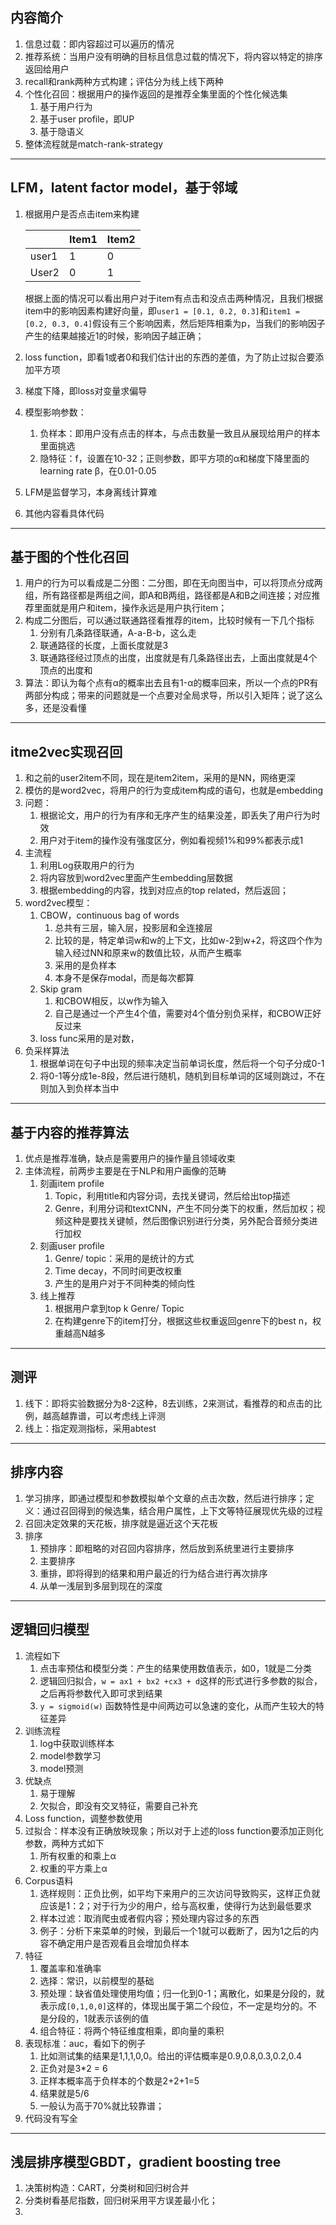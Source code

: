 ## 内容简介

1. 信息过载：即内容超过可以遍历的情况
2. 推荐系统：当用户没有明确的目标且信息过载的情况下，将内容以特定的排序返回给用户
3. recall和rank两种方式构建；评估分为线上线下两种
4. 个性化召回：根据用户的操作返回的是推荐全集里面的个性化候选集
   1. 基于用户行为
   2. 基于user profile，即UP
   3. 基于隐语义
5. 整体流程就是match-rank-strategy

---

## LFM，latent factor model，基于邻域

1. 根据用户是否点击item来构建

   |       | Item1 | Item2 |
   | ----- | ----- | ----- |
   | user1 | 1     | 0     |
   | User2 | 0     | 1     |

   根据上面的情况可以看出用户对于item有点击和没点击两种情况，且我们根据item中的影响因素构建好向量，即`user1 = [0.1, 0.2, 0.3]`和`item1 = [0.2, 0.3, 0.4]`假设有三个影响因素，然后矩阵相乘为p，当我们的影响因子产生的结果越接近1的时候，影响因子越正确；

2. loss function，即看1或者0和我们估计出的东西的差值，为了防止过拟合要添加平方项

3. 梯度下降，即loss对变量求偏导

4. 模型影响参数：

   1. 负样本：即用户没有点击的样本，与点击数量一致且从展现给用户的样本里面挑选
   2. 隐特征：f，设置在10-32；正则参数，即平方项的α和梯度下降里面的learning rate β，在0.01-0.05

5. LFM是监督学习，本身离线计算难

6. 其他内容看具体代码

---

## 基于图的个性化召回

1. 用户的行为可以看成是二分图：二分图，即在无向图当中，可以将顶点分成两组，所有路径都是两组之间，即A和B两组，路径都是A和B之间连接；对应推荐里面就是用户和item，操作永远是用户执行item；
2. 构成二分图后，可以通过联通路径看推荐的item，比较时候有一下几个指标
   1. 分别有几条路径联通，A-a-B-b，这么走
   2. 联通路径的长度，上面长度就是3
   3. 联通路径经过顶点的出度，出度就是有几条路径出去，上面出度就是4个顶点的出度和
3. 算法：即认为每个点有α的概率出去且有1-α的概率回来，所以一个点的PR有两部分构成；带来的问题就是一个点要对全局求导，所以引入矩阵；说了这么多，还是没看懂

---

## itme2vec实现召回

1. 和之前的user2item不同，现在是item2item，采用的是NN，网络更深
2. 模仿的是word2vec，将用户的行为变成item构成的语句，也就是embedding
3. 问题：
   1. 根据论文，用户的行为有序和无序产生的结果没差，即丢失了用户行为时效
   2. 用户对于item的操作没有强度区分，例如看视频1%和99%都表示成1
4. 主流程
   1. 利用Log获取用户的行为
   2. 将内容放到word2vec里面产生embedding层数据
   3. 根据embedding的内容，找到对应点的top related，然后返回；
5. word2vec模型：
   1. CBOW，continuous bag of words
      1. 总共有三层，输入层，投影层和全连接层
      2. 比较的是，特定单词w和w的上下文，比如w-2到w+2，将这四个作为输入经过NN和原来w的数值比较，从而产生概率
      3. 采用的是负样本
      4. 本身不是保存modal，而是每次都算
   2. Skip gram
      1. 和CBOW相反，以w作为输入
      2. 自己是通过一个产生4个值，需要对4个值分别负采样，和CBOW正好反过来
   3. loss func采用的是对数，
6. 负采样算法
   1. 根据单词在句子中出现的频率决定当前单词长度，然后将一个句子分成0-1
   2. 将0-1等分成1e-8段，然后进行随机，随机到目标单词的区域则跳过，不在则加入到负样本当中

---

## 基于内容的推荐算法

1. 优点是推荐准确，缺点是需要用户的操作量且领域收束
2. 主体流程，前两步主要是在于NLP和用户画像的范畴
   1. 刻画item profile
      1. Topic，利用title和内容分词，去找关键词，然后给出top描述
      2. Genre，利用分词和textCNN，产生不同分类下的权重，然后加权；视频这种是要找关键帧，然后图像识别进行分类，另外配合音频分类进行加权
   2. 刻画user profile
      1. Genre/ topic：采用的是统计的方式
      2. Time decay，不同时间更改权重
      3. 产生的是用户对于不同种类的倾向性
   3. 线上推荐
      1. 根据用户拿到top k Genre/ Topic
      2. 在构建genre下的item打分，根据这些权重返回genre下的best n，权重越高N越多

---

## 测评

1. 线下：即将实验数据分为8-2这种，8去训练，2来测试，看推荐的和点击的比例，越高越靠谱，可以考虑线上评测
2. 线上：指定观测指标，采用abtest

---

## 排序内容

1. 学习排序，即通过模型和参数模拟单个文章的点击次数，然后进行排序；定义：通过召回得到的候选集，结合用户属性，上下文等特征展现优先级的过程
2. 召回决定效果的天花板，排序就是逼近这个天花板
3. 排序
   1. 预排序：即粗略的对召回内容排序，然后放到系统里进行主要排序
   2. 主要排序
   3. 重排，即将得到的结果和用户最近的行为结合进行再次排序
   4. 从单一浅层到多层到现在的深度

---

## 逻辑回归模型

1. 流程如下
   1. 点击率预估和模型分类：产生的结果使用数值表示，如0，1就是二分类
   2. 逻辑回归拟合，`w = ax1 + bx2 +cx3 + d`这样的形式进行多参数的拟合，之后再将参数代入即可求到结果
   3. `y = sigmoid(w)` 函数特性是中间两边可以急速的变化，从而产生较大的特征差异
2. 训练流程
   1. log中获取训练样本
   2. model参数学习
   3. model预测
3. 优缺点
   1. 易于理解
   2. 欠拟合，即没有交叉特征，需要自己补充
4. Loss function，调整参数使用
5. 过拟合：样本没有正确放映现象；所以对于上述的loss function要添加正则化参数，两种方式如下
   1. 所有权重的和乘上α
   2. 权重的平方乘上α
6. Corpus语料
   1. 选样规则：正负比例，如平均下来用户的三次访问导致购买，这样正负就应该是1：2；对于行为少的用户，给与高权重，使得行为达到最低要求
   2. 样本过滤：取消爬虫或者假内容；预处理内容过多的东西
   3. 例子：分析下来菜单的时候，到最后一个1就可以截断了，因为1之后的内容不确定用户是否观看且会增加负样本
7. 特征
   1. 覆盖率和准确率
   2. 选择：常识，以前模型的基础
   3. 预处理：缺省值处理使用均值；归一化到0-1；离散化，如果是分段的，就表示成`[0,1,0,0]`这样的，体现出属于第二个段位，不一定是均分的。不是分段的，1就表示该例的值
   4. 组合特征：将两个特征维度相乘，即向量的乘积
8. 表现标准：auc，看如下的例子
   1. 比如测试集的结果是1,1,1,0,0。给出的评估概率是0.9,0.8,0.3,0.2,0.4
   2. 正负对是3*2 = 6
   3. 正样本概率高于负样本的个数是2+2+1=5
   4. 结果就是5/6
   5. 一般认为高于70%就比较靠谱；
9. 代码没有写全

---

## 浅层排序模型GBDT，gradient boosting tree

1. 决策树构造：CART，分类树和回归树合并
2. 分类树看基尼指数，回归树采用平方误差最小化；
3. 





































